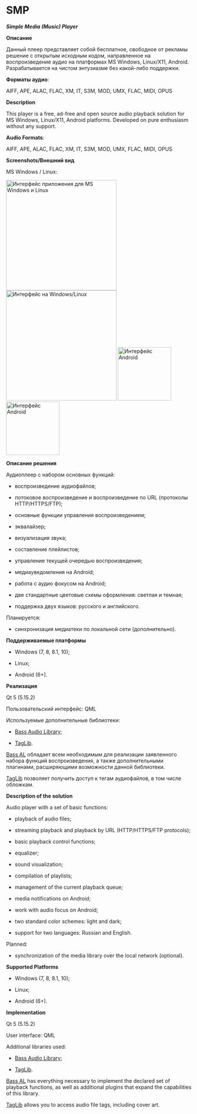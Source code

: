 # SMP

***Simple Media (Music) Player***

**Описание**

Данный плеер представляет собой бесплатное, свободное от рекламы решение с открытым исходным кодом, направленное на воспроизведение аудио на платформах MS Windows, Linux/X11, Android. Разрабатывается на чистом энтузиазме без какой-либо поддержки. 

**Форматы аудио**:

 AIFF, APE, ALAC, FLAC, XM, IT, S3M, MOD, UMX, FLAC, MIDI, OPUS

**Description**

This player is a free, ad-free and open source audio playback solution for MS Windows, Linux/X11, Android platforms. Developed on pure enthusiasm without any support.

**Audio Formats**:

AIFF, APE, ALAC, FLAC, XM, IT, S3M, MOD, UMX, FLAC, MIDI, OPUS

**Screenshots/Внешний вид**

MS Windows / Linux:

<img title="" src="file:///D:/gits/SMP_code/SMP/Screenshots/WinLin1.png" alt="Интерфейс приложения для MS Windows и Linux" data-align="center" width="300">

<img title="" src="file:///D:/gits/SMP_code/SMP/Screenshots/WinLin2.png" alt="Интерфейс на Windows/Linux" data-align="center" width="300">

<img title="" src="file:///D:/gits/SMP_code/SMP/Screenshots/Android1.jpg" alt="Интерфейс Android" data-align="center" width="145">

<img title="" src="file:///D:/gits/SMP_code/SMP/Screenshots/Android2.jpg" alt="Интерфейс Android" data-align="center" width="145">

**Описание решения**

Аудиоплеер с набором основных функций:

- воспроизведение аудиофайлов;

- потоковое воспроизведение и воспроизведение по URL (протоколы HTTP/HTTPS/FTP);

- основные функции управления воспроизведением;

- эквалайзер;

- визуализация звука;

- составление плейлистов;

- управление текущей очередью воспроизведения;

- медиауведомления на Android;

- работа с аудио фокусом на Android;

- две стандартные цветовые схемы оформления: светлая и темная;

- поддержка двух языков: русского и английского.

Планируется:

- синхронизация медиатеки по локальной сети (дополнительно).

**Поддерживаемые платформы**

- Windows (7, 8, 8.1, 10);

- Linux;

- Android (6+).

**Реализация**

Qt 5 (5.15.2)

Пользовательский интерфейс: QML

Используемые дополнительные библиотеки:

- [Bass Audio Library](http://www.un4seen.com/);

- [TagLib](https://taglib.org/).

[Bass AL](http://www.un4seen.com/) обладает всем необходимым для реализации заявленного набора функций воспроизведения, а также дополнительными плагинами, расширяющими возможности данной библиотеки.

[TagLib](https://taglib.org/) позволяет получить доступ к тегам аудиофайлов, в том числе обложкам.

**Description of the solution**

Audio player with a set of basic functions:

- playback of audio files;

- streaming playback and playback by URL (HTTP/HTTPS/FTP protocols);

- basic playback control functions;

- equalizer;

- sound visualization;

- compilation of playlists;

- management of the current playback queue;

- media notifications on Android;

- work with audio focus on Android;

- two standard color schemes: light and dark;

- support for two languages: Russian and English.

Planned:

- synchronization of the media library over the local network (optional).

**Supported Platforms**

- Windows (7, 8, 8.1, 10);

- Linux;

- Android (6+).

**Implementation**

Qt 5 (5.15.2)

User interface: QML

Additional libraries used:

- [Bass Audio Library](http://www.un4seen.com/);

- [TagLib](https://taglib.org/).

[Bass AL](http://www.un4seen.com/) has everything necessary to implement the declared set of playback functions, as well as additional plugins that expand the capabilities of this library.

[TagLib](https://taglib.org/) allows you to access audio file tags, including cover art.